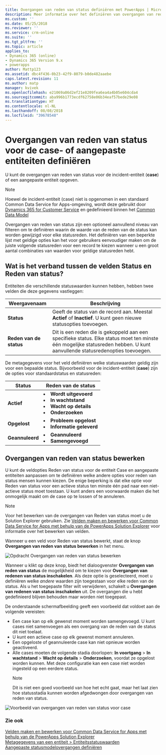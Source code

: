 ```yaml
---
title: Overgangen van reden van status definiëren met PowerApps | MicrosoftDocs
description: Meer informatie over het definiëren van overgangen van reden van status
ms.custom: ''
ms.date: 05/25/2018
ms.reviewer: ''
ms.service: crm-online
ms.suite: ''
ms.tgt_pltfrm: ''
ms.topic: article
applies_to:
- Dynamics 365 (online)
- Dynamics 365 Version 9.x
- powerapps
author: Mattp123
ms.assetid: dbc4f436-0b23-42f9-8079-b0de482aaebe
caps.latest.revision: 11
ms.author: matp
manager: kvivek
ms.openlocfilehash: e21069a86d2ef21e8209fea6ea4a4b05e604cda4
ms.sourcegitcommit: aba996b1773ecdf62758e06b34eaf57bede29e08
ms.translationtype: HT
ms.contentlocale: nl-NL
ms.lasthandoff: 08/08/2018
ms.locfileid: "39678548"
---
```

# <a name="define-status-reason-transitions-for-the-case-or-custom-entities"></a>Overgangen van reden van status voor de case- of aangepaste entiteiten definiëren

U kunt de overgangen van reden van status voor de incident-entiteit (**case**) of een aangepaste entiteit opgeven.

> [!NOTE]
> Hoewel de incident-entiteit (case) niet is opgenomen in een standaard Common Data Service for Apps-omgeving, wordt deze gebruikt door [Dynamics 365 for Customer Service](https://dynamics.microsoft.com/customer-service/) en gedefinieerd binnen het [Common Data Model](https://github.com/Microsoft/CDM/blob/master/schemaDocuments/core/applicationCommon/foundationCommon/crmCommon/service/Incident.cdm.json)
  
Overgangen van reden van status zijn een optioneel aanvullend niveau van filteren om te definiëren waarin de waarde van de reden van de status kan worden gewijzigd voor elke statusreden. Het definiëren van een beperkte lijst met geldige opties kan het voor gebruikers eenvoudiger maken om de juiste volgende statusreden voor een record te kiezen wanneer u een groot aantal combinaties van waarden voor geldige statusreden hebt.  
  
<a name="BKMK_StatusAndStatusReasons"></a>

## <a name="what-is-the-connection-between-status-and-status-reason-fields"></a>Wat is het verband tussen de velden Status en Reden van status?  

Entiteiten die verschillende statuswaarden kunnen hebben, hebben twee velden die deze gegevens vastleggen:  
  
|Weergavenaam|Beschrijving|  
|------------------|-----------------|  
|**Status**|Geeft de status van de record aan. Meestal **Actief** of **Inactief**. U kunt geen nieuwe statusopties toevoegen.|  
|**Reden van de status**|Dit is een reden die is gekoppeld aan een specifieke status. Elke status moet ten minste één mogelijke statusreden hebben. U kunt aanvullende statusredenopties toevoegen.|  
  
De metagegevens voor het veld definiëren welke statuswaarden geldig zijn voor een bepaalde status. Bijvoorbeeld voor de incident-entiteit (**case**) zijn de opties voor standaardstatus en statusreden:  
  
|Status|Reden van de status|  
|------------|-------------------|  
|**Actief**|<li>**Wordt uitgevoerd**</li><li>**In wachtstand**</li><li>**Wacht op details**</li><li>**Onderzoeken**</li>| 
|**Opgelost**|<li>**Probleem opgelost**</li><li>**Informatie geleverd**</li>|
|**Geannuleerd**|<li>**Geannuleerd**</li><li>**Samengevoegd**</li>|
  
  
<a name="BKMK_EditStatusReasonTransitions"></a>   

## <a name="edit-status-reason-transitions"></a>Overgangen van reden van status bewerken
 
U kunt de veldopties Reden van status voor de entiteit Case en aangepaste entiteiten aanpassen om te definiëren welke andere opties voor reden van status mensen kunnen kiezen. De enige beperking is dat elke optie voor Reden van status voor een actieve status ten minste één pad naar een niet-actieve status moet toestaan. U kunt anders een voorwaarde maken die het onmogelijk maakt om de case op te lossen of te annuleren.  

> [!NOTE]
> Voor het bewerken van de overgangen van Reden van status moet u de Solution Explorer gebruiken. Zie [Velden maken en bewerken voor Common Data Service for Apps met behulp van de PowerApps Solution Explorer](create-edit-field-solution-explorer.md) voor informatie over het bewerken van velden.
  
 Wanneer u een veld voor Reden van status bewerkt, staat de knop **Overgangen van reden van status bewerken** in het menu. 

![Opdracht Overgangen van reden van status bewerken](media/status-reason-transitions-command.png)

Wanneer u klikt op deze knop, biedt het dialoogvenster **Overgangen van reden van status** de mogelijkheid om te kiezen voor **Overgangen van redenen van status inschakelen**. Als deze optie is geselecteerd, moet u definiëren welke *andere* waarden zijn toegestaan voor elke reden van de status. Als u het toegepaste filter wilt verwijderen, schakelt u **Overgangen van redenen van status inschakelen** uit. De overgangen die u hebt gedefinieerd blijven behouden maar worden niet toegepast.  
  
De onderstaande schermafbeelding geeft een voorbeeld dat voldoet aan de volgende vereisten: 
 
- Een case kan op elk gewenst moment worden samengevoegd. U kunt cases niet samenvoegen als een overgang van de reden van de status dit niet toelaat.  
- U kunt een actieve case op elk gewenst moment annuleren.  
- Een opgeloste of geannuleerde case kan niet opnieuw worden geactiveerd.  
- Alle cases moeten de volgende stadia doorlopen: **In voortgang** > **In wachtstand** > **Wacht op details**  >  **Onderzoeken**, voordat ze opgelost worden kunnen. Met deze configuratie kan een case niet worden ingesteld op een eerdere status.  
  > [!NOTE]
  >  Dit is niet een goed voorbeeld van hoe het echt gaat, maar het laat zien hoe statusstadia kunnen worden afgedwongen door overgangen van reden van status.  
  
 ![Voorbeeld van overgangen van reden van status voor case](media/status-reason-transitions-example.PNG)  
  
### <a name="see-also"></a>Zie ook  

[Velden maken en bewerken voor Common Data Service for Apps met behulp van de PowerApps Solution Explorer](create-edit-field-solution-explorer.md)<br />
[Metagegevens van een entiteit > Entiteitsstatuswaarden](/powerapps/developer/common-data-service/entity-metadata#entity-states)<br />
[Aangepaste statusmodelovergangen definiëren](/dynamics365/customer-engagement/developer/define-custom-state-model-transitions)

